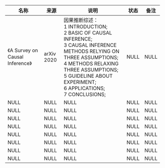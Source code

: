 |名称  |  来源   | 说明  |状态   | 备注  |
|  ----  | ----  |----  | ----  |----  |
| 《A Survey on Causal Inference》| arXiv 2020|因果推断综述：<br/>1 INTRODUCTION;<br/>2 BASIC OF CAUSAL INFERENCE;<br/>3 CAUSAL INFERENCE METHODS RELYING ON THREE ASSUMPTIONS;<br/>4 METHODS RELAXING THREE ASSUMPTIONS;<br/>5 GUIDELINE ABOUT EXPERIMENT;<br/>6 APPLICATIONS;<br/>7 CONCLUSIONS;|NULL |NULL |
| NULL  | NULL |NULL |NULL |NULL |
| NULL  | NULL |NULL |NULL |NULL |
| NULL  | NULL |NULL |NULL |NULL |
| NULL  | NULL |NULL |NULL |NULL |
| NULL  | NULL |NULL |NULL |NULL |
| NULL  | NULL |NULL |NULL |NULL |
| NULL  | NULL |NULL |NULL |NULL |
| NULL  | NULL |NULL |NULL |NULL |
